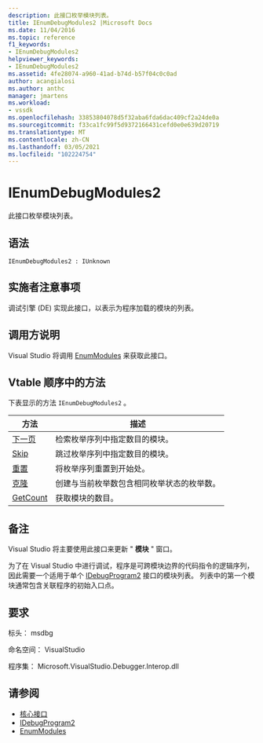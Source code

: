 ```yaml
---
description: 此接口枚举模块列表。
title: IEnumDebugModules2 |Microsoft Docs
ms.date: 11/04/2016
ms.topic: reference
f1_keywords:
- IEnumDebugModules2
helpviewer_keywords:
- IEnumDebugModules2
ms.assetid: 4fe28074-a960-41ad-b74d-b57f04c0c0ad
author: acangialosi
ms.author: anthc
manager: jmartens
ms.workload:
- vssdk
ms.openlocfilehash: 33853804078d5f32aba6fda6dac409cf2a24de0a
ms.sourcegitcommit: f33ca1fc99f5d9372166431cefd0e0e639d20719
ms.translationtype: MT
ms.contentlocale: zh-CN
ms.lasthandoff: 03/05/2021
ms.locfileid: "102224754"
---
```

# <a name="ienumdebugmodules2"></a>IEnumDebugModules2
此接口枚举模块列表。

## <a name="syntax"></a>语法

```
IEnumDebugModules2 : IUnknown
```

## <a name="notes-for-implementers"></a>实施者注意事项
 调试引擎 (DE) 实现此接口，以表示为程序加载的模块的列表。

## <a name="notes-for-callers"></a>调用方说明
 Visual Studio 将调用 [EnumModules](../../../extensibility/debugger/reference/idebugprogram2-enummodules.md) 来获取此接口。

## <a name="methods-in-vtable-order"></a>Vtable 顺序中的方法
 下表显示的方法 `IEnumDebugModules2` 。

|方法|描述|
|------------|-----------------|
|[下一页](../../../extensibility/debugger/reference/ienumdebugmodules2-next.md)|检索枚举序列中指定数目的模块。|
|[Skip](../../../extensibility/debugger/reference/ienumdebugmodules2-skip.md)|跳过枚举序列中指定数目的模块。|
|[重置](../../../extensibility/debugger/reference/ienumdebugmodules2-reset.md)|将枚举序列重置到开始处。|
|[克隆](../../../extensibility/debugger/reference/ienumdebugmodules2-clone.md)|创建与当前枚举数包含相同枚举状态的枚举数。|
|[GetCount](../../../extensibility/debugger/reference/ienumdebugmodules2-getcount.md)|获取模块的数目。|

## <a name="remarks"></a>备注
 Visual Studio 将主要使用此接口来更新 " **模块** " 窗口。

 为了在 Visual Studio 中进行调试，程序是可跨模块边界的代码指令的逻辑序列，因此需要一个适用于单个 [IDebugProgram2](../../../extensibility/debugger/reference/idebugprogram2.md) 接口的模块列表。 列表中的第一个模块通常包含关联程序的初始入口点。

## <a name="requirements"></a>要求
 标头： msdbg

 命名空间： VisualStudio

 程序集： Microsoft.VisualStudio.Debugger.Interop.dll

## <a name="see-also"></a>请参阅
- [核心接口](../../../extensibility/debugger/reference/core-interfaces.md)
- [IDebugProgram2](../../../extensibility/debugger/reference/idebugprogram2.md)
- [EnumModules](../../../extensibility/debugger/reference/idebugprogram2-enummodules.md)
